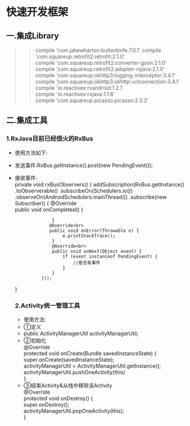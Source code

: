快速开发框架
=========
## 一.集成Library
>>compile 'com.jakewharton:butterknife:7.0.1'
>>compile 'com.squareup.retrofit2:retrofit:2.1.0'<br> 
>>compile 'com.squareup.retrofit2:converter-gson:2.1.0'<br> 
>>compile 'com.squareup.retrofit2:adapter-rxjava:2.1.0'<br> 
>>compile 'com.squareup.okhttp3:logging-interceptor:3.4.1'<br> 
>>compile 'com.squareup.okhttp3:okhttp-urlconnection:3.4.1'<br> 
>>compile 'io.reactivex:rxandroid:1.2.1'<br> 
>>compile 'io.reactivex:rxjava:1.1.6'<br> 
>>compile 'com.squareup.picasso:picasso:2.5.2'<br>
## 二.集成工具<br> 
### 1.RxJava目前已经很火的RxBus<br> 
* 使用方法如下:<br> 
* 发送事件:RxBus.getInstance().post(new PendingEvent());<br> 
* 接收事件:<br> 
       private void rxBusObservers() {
            addSubscription(RxBus.getInstance()
                .toObserverable()
                .subscribeOn(Schedulers.io())
                .observeOn(AndroidSchedulers.mainThread())
                .subscribe(new Subscriber<Object>() {
                    @Override<br> 
                    public void onCompleted() {

                    }
                   @Override<br> 
                   public void onError(Throwable e) {
                        e.printStackTrace();
                    }
                    @Override<br> 
                    public void onNext(Object event) {
                        if (event instanceof PendingEvent) {
                            //是否有事件
                        }
                    }
                }));
    }

### 2.Activity统一管理工具<br> 
* 使用方法:<br> 
* ①定义<br> 
* public ActivityManagerUtil activityManagerUtil;<br> 
* ②初始化<br> 
     @Override<br> 
      protected void onCreate(Bundle savedInstanceState) {<br> 
        super.onCreate(savedInstanceState);<br>
        activityManagerUtil = ActivityManagerUtil.getInstance();<br> 
        activityManagerUtil.pushOneActivity(this)<br> 
    }<br> 
*  ③结束Activity&从栈中移除该Activity<br> 
    @Override<br> 
    protected void onDestroy() {<br> 
        super.onDestroy();<br> 
         activityManagerUtil.popOneActivity(this);<br> 
     }<br> 
    





